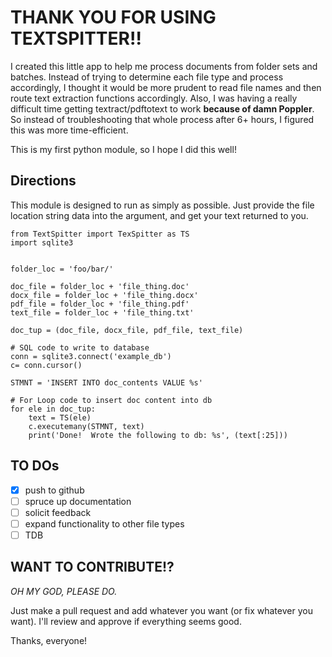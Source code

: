 # THANK YOU FOR USING TEXTSPITTER!! #

I created this little app to help me process documents from folder sets and batches.  Instead of trying to determine each file type and process accordingly, I thought it would be more prudent to read file names and then route text extraction functions accordingly.  Also, I was having a really difficult time getting textract/pdftotext to work **because of damn Poppler**.  So instead of troubleshooting that whole process after 6+ hours, I figured this was more time-efficient.

This is my first python module, so I hope I did this well!

## Directions ##
This module is designed to run as simply as possible.  Just provide the file location string data into the argument, and get your text returned to you.

```
from TextSpitter import TexSpitter as TS
import sqlite3


folder_loc = 'foo/bar/'

doc_file = folder_loc + 'file_thing.doc'
docx_file = folder_loc + 'file_thing.docx'
pdf_file = folder_loc + 'file_thing.pdf'
text_file = folder_loc + 'file_thing.txt'

doc_tup = (doc_file, docx_file, pdf_file, text_file)

# SQL code to write to database
conn = sqlite3.connect('example_db')
c= conn.cursor()

STMNT = 'INSERT INTO doc_contents VALUE %s'

# For Loop code to insert doc content into db
for ele in doc_tup:
	text = TS(ele)
	c.executemany(STMNT, text)
	print('Done!  Wrote the following to db: %s', (text[:25]))
```

## TO DOs ##
* [x] push to github
* [ ] spruce up documentation
* [ ] solicit feedback
* [ ] expand functionality to other file types
* [ ] TDB

## WANT TO CONTRIBUTE!? ##
_*OH MY GOD, PLEASE DO.*_

Just make a pull request and add whatever you want (or fix whatever you want).  I'll review and approve if everything seems good.  

Thanks, everyone!